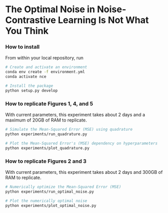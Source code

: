 # The Optimal Noise in Noise-Contrastive Learning Is Not What You Think

### How to install

From within your local repository, run

```bash
# Create and activate an environment
conda env create -f environment.yml
conda activate nce

# Install the package
python setup.py develop
```

### How to replicate Figures 1, 4, and 5
With current parameters, this experiment takes about 2 days
and a maximum of 20GB of RAM to replicate.

```bash
# Simulate the Mean-Squared Error (MSE) using quadrature
python experiments/run_quadrature.py

# Plot the Mean-Squared Error's (MSE) dependency on hyperparameters
python experiments/plot_quadrature.py
```

### How to replicate Figures 2 and 3
With current parameters, this experiment takes about 2 days
and 300GB of RAM to replicate.

```bash
# Numerically optimize the Mean-Squared Error (MSE)
python experiments/run_optimal_noise.py

# Plot the numerically optimal noise
python experiments/plot_optimal_noise.py
```
